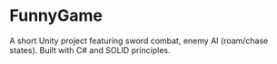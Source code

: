# FunnyGame
A short Unity project featuring sword combat, enemy AI (roam/chase states). Built with C# and SOLID principles.
